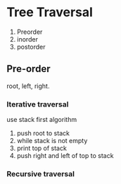 # Tree Traversal

1. Preorder
2. inorder
3. postorder

## Pre-order

root, left, right.

### Iterative traversal

use stack first
algorithm
1. push root to stack
2. while stack is not empty
3. print top of stack
4. push right and left of top to stack


### Recursive traversal